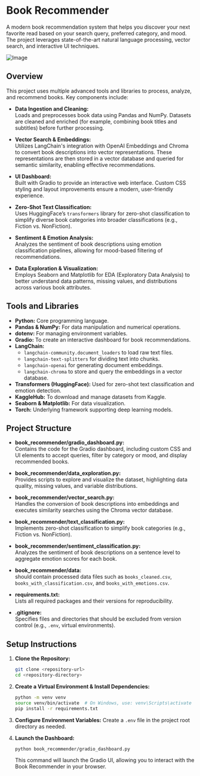 # Book Recommender

A modern book recommendation system that helps you discover your next favorite read based on your search query, preferred category, and mood. The project leverages state-of-the-art natural language processing, vector search, and interactive UI techniques.

![Image](https://github.com/user-attachments/assets/12534f23-85c5-44c2-850c-0b0aefe70e7c)


## Overview

This project uses multiple advanced tools and libraries to process, analyze, and recommend books. Key components include:

- **Data Ingestion and Cleaning:**  
  Loads and preprocesses book data using Pandas and NumPy. Datasets are cleaned and enriched (for example, combining book titles and subtitles) before further processing.

- **Vector Search & Embeddings:**  
  Utilizes LangChain's integration with OpenAI Embeddings and Chroma to convert book descriptions into vector representations. These representations are then stored in a vector database and queried for semantic similarity, enabling effective recommendations.

- **UI Dashboard:**  
  Built with Gradio to provide an interactive web interface. Custom CSS styling and layout improvements ensure a modern, user-friendly experience.

- **Zero-Shot Text Classification:**  
  Uses HuggingFace’s `transformers` library for zero-shot classification to simplify diverse book categories into broader classifications (e.g., Fiction vs. NonFiction).

- **Sentiment & Emotion Analysis:**  
  Analyzes the sentiment of book descriptions using emotion classification pipelines, allowing for mood-based filtering of recommendations.

- **Data Exploration & Visualization:**  
  Employs Seaborn and Matplotlib for EDA (Exploratory Data Analysis) to better understand data patterns, missing values, and distributions across various book attributes.

## Tools and Libraries

- **Python:** Core programming language.
- **Pandas & NumPy:** For data manipulation and numerical operations.
- **dotenv:** For managing environment variables.
- **Gradio:** To create an interactive dashboard for book recommendations.
- **LangChain:**  
  - `langchain-community.document_loaders` to load raw text files.  
  - `langchain-text-splitters` for dividing text into chunks.  
  - `langchain-openai` for generating document embeddings.  
  - `langchain-chroma` to store and query the embeddings in a vector database.
- **Transformers (HuggingFace):** Used for zero-shot text classification and emotion detection.
- **KaggleHub:** To download and manage datasets from Kaggle.
- **Seaborn & Matplotlib:** For data visualization.
- **Torch:** Underlying framework supporting deep learning models.

## Project Structure

- **book_recommender/gradio_dashboard.py:**  
  Contains the code for the Gradio dashboard, including custom CSS and UI elements to accept queries, filter by category or mood, and display recommended books.

- **book_recommender/data_exploration.py:**  
  Provides scripts to explore and visualize the dataset, highlighting data quality, missing values, and variable distributions.

- **book_recommender/vector_search.py:**  
  Handles the conversion of book descriptions into embeddings and executes similarity searches using the Chroma vector database.

- **book_recommender/text_classification.py:**  
  Implements zero-shot classification to simplify book categories (e.g., Fiction vs. NonFiction).

- **book_recommender/sentiment_classification.py:**  
  Analyzes the sentiment of book descriptions on a sentence level to aggregate emotion scores for each book.

- **book_recommender/data:**  
  should contain processed data files such as `books_cleaned.csv`, `books_with_classification.csv`, and `books_with_emotions.csv`.

- **requirements.txt:**  
  Lists all required packages and their versions for reproducibility.

- **.gitignore:**  
  Specifies files and directories that should be excluded from version control (e.g., `.env`, virtual environments).

## Setup Instructions

1. **Clone the Repository:**
   ```bash
   git clone <repository-url>
   cd <repository-directory>
   ```

2. **Create a Virtual Environment & Install Dependencies:**
   ```bash
   python -m venv venv
   source venv/bin/activate  # On Windows, use: venv\Scripts\activate
   pip install -r requirements.txt
   ```

3. **Configure Environment Variables:**
   Create a `.env` file in the project root directory as needed.

4. **Launch the Dashboard:**
   ```bash
   python book_recommender/gradio_dashboard.py
   ```
   This command will launch the Gradio UI, allowing you to interact with the Book Recommender in your browser.


